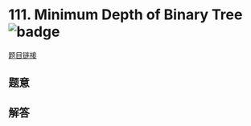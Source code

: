 # 111. Minimum Depth of Binary Tree ![badge](https://img.shields.io/badge/-easy-green?style=flat-square)

[题目链接](https://leetcode.com/problems/minimum-depth-of-binary-tree)

## 题意

## 解答

